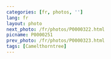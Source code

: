 ```yaml
---
categories: [fr, photos, '']
lang: fr
layout: photo
next_photo: /fr/photos/P0000322.html
picname: P0000251
prev_photo: /fr/photos/P0000323.html
tags: [Camelthorntree]
---
```

